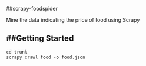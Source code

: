 ##scrapy-foodspider

Mine the data indicating the price of food using Scrapy

##Getting Started
-----
    cd trunk
    scrapy crawl food -o food.json
